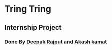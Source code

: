 # Tring Tring

## Internship Project

### Done By [Deepak Rajput](github.com/ideepakrajput) and [Akash kamat](https://github.com/akash-kamat)
